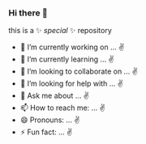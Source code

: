 ### Hi there 👋

this is a ✨ _special_ ✨ repository

- 🔭 I’m currently working on ... ✌
- 🌱 I’m currently learning ... ✌
- 👯 I’m looking to collaborate on ... ✌
- 🤔 I’m looking for help with ... ✌
- 💬 Ask me about ... ✌
- 📫 How to reach me: ... ✌
- 😄 Pronouns: ... ✌
- ⚡ Fun fact: ... ✌
